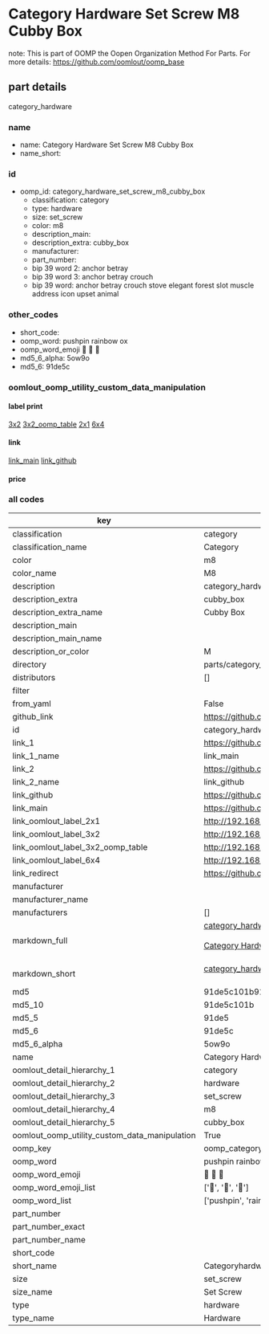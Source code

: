 # Category Hardware Set Screw M8 Cubby Box  

note: This is part of OOMP the Oopen Organization Method For Parts. For more details: https://github.com/oomlout/oomp_base

##  part details
  



category_hardware



### name
* name: Category Hardware Set Screw M8 Cubby Box
* name_short: 
### id
* oomp_id: category_hardware_set_screw_m8_cubby_box
  * classification: category
  * type: hardware
  * size: set_screw
  * color: m8
  * description_main: 
  * description_extra: cubby_box
  * manufacturer: 
  * part_number: 
  * bip 39 word 2: anchor betray
  * bip 39 word 3: anchor betray crouch
  * bip 39 word: anchor betray crouch stove elegant forest slot muscle address icon upset animal

### other_codes
* short_code: 
* oomp_word: pushpin rainbow ox
* oomp_word_emoji :pushpin: :rainbow: :ox:
* md5_6_alpha: 5ow9o
* md5_6: 91de5c






### oomlout_oomp_utility_custom_data_manipulation
#### label print
[3x2](http://192.168.1.245:1112/?label=oomp%205ow9o)
[3x2_oomp_table](http://192.168.1.108:1112/?label=oomp%205ow9o)
[2x1](http://192.168.1.242:1112/?label=oomp%205ow9o)
[6x4](http://192.168.1.55:1112/?label=oomp%205ow9o)    

#### link

[link_main](https://github.com/oomlout/oomlout_oomp_version_1_messy/tree/main/parts/category_hardware_set_screw_m8_cubby_box) [link_github](https://github.com/oomlout/oomlout_oomp_version_1_messy/tree/main/parts/category_hardware_set_screw_m8_cubby_box)                             

#### price







### all codes 
| key | value |  
| --- | --- |  
| classification | category |  
| classification_name | Category |  
| color | m8 |  
| color_name | M8 |  
| description | category_hardware |  
| description_extra | cubby_box |  
| description_extra_name | Cubby Box |  
| description_main |  |  
| description_main_name |  |  
| description_or_color | M  |  
| directory | parts/category_hardware_set_screw_m8_cubby_box |  
| distributors | [] |  
| filter |  |  
| from_yaml | False |  
| github_link | https://github.com/oomlout/oomlout_oomp_part_src/tree/main/parts/category_hardware_set_screw_m8_cubby_box |  
| id | category_hardware_set_screw_m8_cubby_box |  
| link_1 | https://github.com/oomlout/oomlout_oomp_version_1_messy/tree/main/parts/category_hardware_set_screw_m8_cubby_box |  
| link_1_name | link_main |  
| link_2 | https://github.com/oomlout/oomlout_oomp_version_1_messy/tree/main/parts/category_hardware_set_screw_m8_cubby_box |  
| link_2_name | link_github |  
| link_github | https://github.com/oomlout/oomlout_oomp_version_1_messy/tree/main/parts/category_hardware_set_screw_m8_cubby_box |  
| link_main | https://github.com/oomlout/oomlout_oomp_version_1_messy/tree/main/parts/category_hardware_set_screw_m8_cubby_box |  
| link_oomlout_label_2x1 | http://192.168.1.242:1112/?label=oomp%205ow9o |  
| link_oomlout_label_3x2 | http://192.168.1.245:1112/?label=oomp%205ow9o |  
| link_oomlout_label_3x2_oomp_table | http://192.168.1.108:1112/?label=oomp%205ow9o |  
| link_oomlout_label_6x4 | http://192.168.1.55:1112/?label=oomp%205ow9o |  
| link_redirect | https://github.com/oomlout/oomlout_oomp_version_1_messy/tree/main/parts/category_hardware_set_screw_m8_cubby_box |  
| manufacturer |  |  
| manufacturer_name |  |  
| manufacturers | [] |  
| markdown_full | [category_hardware_set_screw_m8_cubby_box](none)<br>[](none)<br>[Category Hardware Set Screw M8 Cubby Box](none)<br><br> |  
| markdown_short | [category_hardware_set_screw_m8_cubby_box](none)<br><br> |  
| md5 | 91de5c101b9199816ca3cd6a68455843 |  
| md5_10 | 91de5c101b |  
| md5_5 | 91de5 |  
| md5_6 | 91de5c |  
| md5_6_alpha | 5ow9o |  
| name | Category Hardware Set Screw M8 Cubby Box |  
| oomlout_detail_hierarchy_1 | category |  
| oomlout_detail_hierarchy_2 | hardware |  
| oomlout_detail_hierarchy_3 | set_screw |  
| oomlout_detail_hierarchy_4 | m8 |  
| oomlout_detail_hierarchy_5 | cubby_box |  
| oomlout_oomp_utility_custom_data_manipulation | True |  
| oomp_key | oomp_category_hardware_set_screw_m8_cubby_box |  
| oomp_word | pushpin rainbow ox |  
| oomp_word_emoji | :pushpin: :rainbow: :ox: |  
| oomp_word_emoji_list | [':pushpin:', ':rainbow:', ':ox:'] |  
| oomp_word_list | ['pushpin', 'rainbow', 'ox'] |  
| part_number |  |  
| part_number_exact |  |  
| part_number_name |  |  
| short_code |  |  
| short_name | Categoryhardware |  
| size | set_screw |  
| size_name | Set Screw |  
| type | hardware |  
| type_name | Hardware |  
